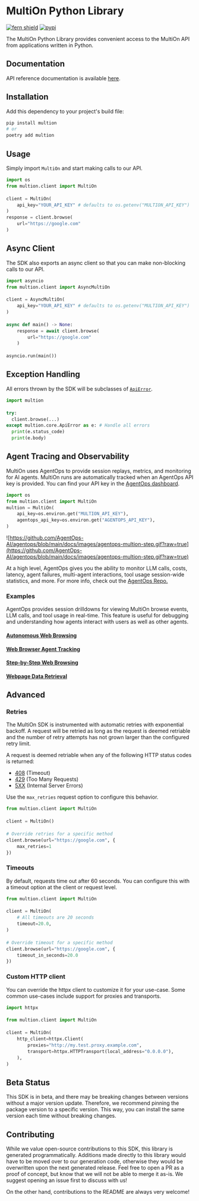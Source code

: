 # MultiOn Python Library

[![fern shield](https://img.shields.io/badge/%F0%9F%8C%BF-SDK%20generated%20by%20Fern-brightgreen)](https://github.com/fern-api/fern)
[![pypi](https://img.shields.io/pypi/v/multion.svg)](https://pypi.python.org/pypi/multion)

The MultiOn Python Library provides convenient access to the MultiOn API from applications written in Python.

## Documentation

API reference documentation is available [here](https://multion.docs.buildwithfern.com/).

## Installation
Add this dependency to your project's build file:

```bash
pip install multion
# or
poetry add multion
```

## Usage
Simply import `MultiOn` and start making calls to our API. 

```python
import os
from multion.client import MultiOn

client = MultiOn(
    api_key="YOUR_API_KEY" # defaults to os.getenv("MULTION_API_KEY")
)
response = client.browse(
    url="https://google.com"
)
```

## Async Client

The SDK also exports an async client so that you can make non-blocking
calls to our API. 

```python
import asyncio
from multion.client import AsyncMultiOn

client = AsyncMultiOn(
    api_key="YOUR_API_KEY" # defaults to os.getenv("MULTION_API_KEY")
)

async def main() -> None:
    response = await client.browse(
        url="https://google.com"
    )

asyncio.run(main())
```

## Exception Handling
All errors thrown by the SDK will be subclasses of [`ApiError`](./src/multion/core/api_error.py).

```python
import multion

try:
  client.browse(...)
except multion.core.ApiError as e: # Handle all errors
  print(e.status_code)
  print(e.body)
```

## Agent Tracing and Observability 
MultiOn uses AgentOps to provide session replays, metrics, and monitoring for AI agents. MultiOn runs are automatically tracked when an AgentOps API key is provided. You can find your API key in the [AgentOps dashboard](https://app.agentops.ai/).

```python
import os
from multion.client import MultiOn
multion = MultiOn(
    api_key=os.environ.get("MULTION_API_KEY"),
    agentops_api_key=os.environ.get("AGENTOPS_API_KEY"),
)
```

![https://github.com/AgentOps-AI/agentops/blob/main/docs/images/agentops-multion-step.gif?raw=true](https://github.com/AgentOps-AI/agentops/blob/main/docs/images/agentops-multion-step.gif?raw=true)

At a high level, AgentOps gives you the ability to monitor LLM calls, costs, latency, agent failures, multi-agent interactions, tool usage session-wide statistics, and more. For more info, check out the [AgentOps Repo.](https://github.com/AgentOps-AI/agentops/)

### Examples

AgentOps provides session drilldowns for viewing MultiOn browse events, LLM calls, and tool usage in real-time. This feature is useful for debugging and understanding how agents interact with users as well as other agents.

#### [Autonomous Web Browsing](https://github.com/AgentOps-AI/agentops/blob/main/examples/multion/Autonomous_web_browsing.ipynb)

#### [Web Browser Agent Tracking](https://github.com/AgentOps-AI/agentops/blob/main/examples/multion/Sample_browsing_agent.ipynb)

#### [Step-by-Step Web Browsing](https://github.com/AgentOps-AI/agentops/blob/main/examples/multion/Step_by_step_web_browsing.ipynb)

#### [Webpage Data Retrieval](https://github.com/AgentOps-AI/agentops/blob/main/examples/multion/Webpage_data_retrieval.ipynb)

## Advanced

### Retries
The MultiOn SDK is instrumented with automatic retries with exponential backoff. A request will be
retried as long as the request is deemed retriable and the number of retry attempts has not grown larger
than the configured retry limit.

A request is deemed retriable when any of the following HTTP status codes is returned:

- [408](https://developer.mozilla.org/en-US/docs/Web/HTTP/Status/408) (Timeout)
- [429](https://developer.mozilla.org/en-US/docs/Web/HTTP/Status/429) (Too Many Requests)
- [5XX](https://developer.mozilla.org/en-US/docs/Web/HTTP/Status/500) (Internal Server Errors)
  
Use the `max_retries` request option to configure this behavior. 

```python
from multion.client import MultiOn

client = MultiOn()

# Override retries for a specific method
client.browse(url="https://google.com", {
    max_retries=1
})
```

### Timeouts
By default, requests time out after 60 seconds. You can configure this with a 
timeout option at the client or request level.

```python
from multion.client import MultiOn

client = MultiOn(
    # All timeouts are 20 seconds
    timeout=20.0,
)

# Override timeout for a specific method
client.browse(url="https://google.com", {
    timeout_in_seconds=20.0
})
```

### Custom HTTP client
You can override the httpx client to customize it for your use-case. Some common use-cases 
include support for proxies and transports.

```python
import httpx

from multion.client import MultiOn

client = MultiOn(
    http_client=httpx.Client(
        proxies="http://my.test.proxy.example.com",
        transport=httpx.HTTPTransport(local_address="0.0.0.0"),
    ),
)
```

## Beta Status

This SDK is in beta, and there may be breaking changes between versions without a major 
version update. Therefore, we recommend pinning the package version to a specific version. 
This way, you can install the same version each time without breaking changes.

## Contributing

While we value open-source contributions to this SDK, this library is generated programmatically. 
Additions made directly to this library would have to be moved over to our generation code, 
otherwise they would be overwritten upon the next generated release. Feel free to open a PR as
a proof of concept, but know that we will not be able to merge it as-is. We suggest opening 
an issue first to discuss with us!

On the other hand, contributions to the README are always very welcome!
